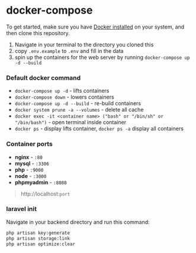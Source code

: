 # docker-compose

To get started, make sure you have [Docker installed](https://docs.docker.com/desktop/install/windows-install/) on your system, and then clone this repository.

1. Navigate in your terminal to the directory you cloned this
2. copy `.env.example` to `.env` and fill in the data 
3. spin up the containers for the web server by running `docker-compose up -d --build`

### Default docker command 
- `docker-compose up -d` - lifts containers 
- `docker-compose down` - lowers containers
- `docker-compose up -d --build` - re-build containers
- `docker system prune -a --volumes` - delete all cache
- `docker exec -it <container name> ("bash" or "/bin/sh" or "/bin/bash")` - open terminal inside container
- `docker ps` - display lifts container, `docker ps -a` display all containers

### Container ports

- **nginx** - `:80`
- **mysql** - `:3306`
- **php** - `:9000`
- **node** - `:3000`
- **phpmyadmin** - `:8080`
> http://localhost:`port`

### laravel init
Navigate in your backend directory and run this command: 
```bash
php artisan key:generate
php artisan storage:link
php artisan optimize:clear
```
